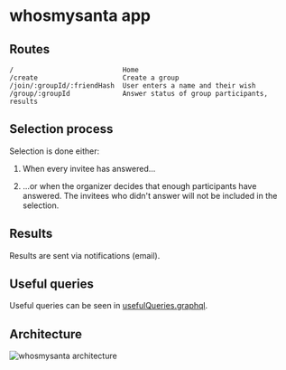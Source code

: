 # whosmysanta app

## Routes

```
/                           Home
/create                     Create a group
/join/:groupId/:friendHash  User enters a name and their wish
/group/:groupId             Answer status of group participants, results
```

## Selection process

Selection is done either:

1. When every invitee has answered...

2. ...or when the organizer decides that enough participants have answered. The invitees who didn't answer will not be included in the selection.

## Results

Results are sent via notifications (email).

## Useful queries

Useful queries can be seen in [usefulQueries.graphql](https://github.com/WhosMySanta/app/blob/master/usefulQueries.graphql).

## Architecture

![whosmysanta architecture](https://lh4.googleusercontent.com/AfDbiOZNzK4E190pS21FR6DTTMg2WoaSiLy-CjpjglNb90JGBX3eRwlQs7eaKKchaojTeZMH=w2880-h1446-rw)
